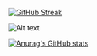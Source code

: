 

<!--
**lazem/lazem** is a ✨ _special_ ✨ repository because its `README.md` (this file) appears on your GitHub profile.

Here are some ideas to get you started:

- 🔭 I’m currently working on ...
- 🌱 I’m currently learning ...
- 👯 I’m looking to collaborate on ...
- 🤔 I’m looking for help with ...
- 💬 Ask me about ...
- 📫 How to reach me: ...
- 😄 Pronouns: ...
- ⚡ Fun fact: ...
-->
[![GitHub Streak](https://github-readme-streak-stats.herokuapp.com/?user=lazem)](https://git.io/streak-stats)

![Alt text](https://spotify-recently-played-readme.vercel.app/api?user=31p6wz2uwx7uevvsbbmyibgpml2y)

[![Anurag's GitHub stats](https://github-readme-stats.vercel.app/api?username=lazem)](https://github.com/anuraghazra/github-readme-stats)

